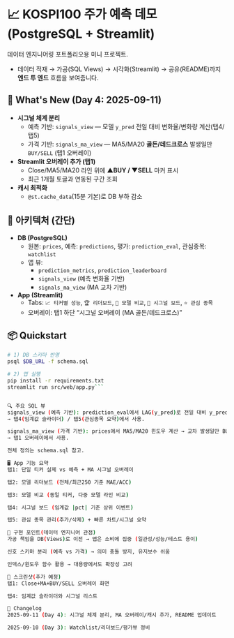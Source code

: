 # 📈 KOSPI100 주가 예측 데모 (PostgreSQL + Streamlit)

데이터 엔지니어링 포트폴리오용 미니 프로젝트.  
- 데이터 적재 → 가공(SQL Views) → 시각화(Streamlit) → 공유(README)까지 **엔드 투 엔드** 흐름을 보여줍니다.

## 🚀 What's New (Day 4: 2025-09-11)
- **시그널 체계 분리**
  - 예측 기반: `signals_view` — 모델 `y_pred` 전일 대비 변화율/변화량 계산(탭4/탭5)  
  - 가격 기반: `signals_ma_view` — MA5/MA20 **골든/데드크로스** 발생일만 `BUY/SELL` (탭1 오버레이)
- **Streamlit 오버레이 추가 (탭1)**
  - Close/MA5/MA20 라인 위에 **▲BUY / ▼SELL** 마커 표시
  - 최근 1개월 토글과 연동된 구간 조회
- **캐시 최적화**
  - `@st.cache_data`(15분 기본)로 DB 부하 감소

## 🧱 아키텍처 (간단)
- **DB (PostgreSQL)**
  - 원본: `prices`, 예측: `predictions`, 평가: `prediction_eval`, 관심종목: `watchlist`
  - 앱 뷰:
    - `prediction_metrics`, `prediction_leaderboard`
    - `signals_view` (예측 변화율 기반)  
    - `signals_ma_view` (MA 교차 기반)
- **App (Streamlit)**
  - Tabs: `📈 티커별 성능`, `🏆 리더보드`, `🔬 모델 비교`, `🚨 시그널 보드`, `⭐ 관심 종목`
  - 오버레이: 탭1 하단 “시그널 오버레이 (MA 골든/데드크로스)”

## 📦 Quickstart
```bash
# 1) DB 스키마 반영
psql $DB_URL -f schema.sql

# 2) 앱 실행
pip install -r requirements.txt
streamlit run src/web/app.py```


🔍 주요 SQL 뷰
signals_view (예측 기반): prediction_eval에서 LAG(y_pred)로 전일 대비 y_pred_pct_change, y_pred_abs_change 생성.
→ 탭4(임계값 슬라이더) / 탭5(관심종목 요약)에서 사용.

signals_ma_view (가격 기반): prices에서 MA5/MA20 윈도우 계산 → 교차 발생일만 BUY/SELL.
→ 탭1 오버레이에서 사용.

전체 정의는 schema.sql 참고.

🖥️ App 기능 요약
탭1: 단일 티커 실제 vs 예측 + MA 시그널 오버레이

탭2: 모델 리더보드 (전체/최근250 기준 MAE/ACC)

탭3: 모델 비교 (동일 티커, 다중 모델 라인 비교)

탭4: 시그널 보드 (임계값 |pct| 기준 상위 이벤트)

탭5: 관심 종목 관리(추가/삭제) + 빠른 차트/시그널 요약

🧩 구현 포인트(데이터 엔지니어 관점)
가공 책임을 DB(Views)로 이전 → 앱은 소비에 집중 (일관성/성능/테스트 용이)

신호 스키마 분리 (예측 vs 가격) → 의미 충돌 방지, 유지보수 쉬움

인덱스/윈도우 함수 활용 → 대용량에서도 확장성 고려

📸 스크린샷(추가 예정)
탭1: Close+MA+BUY/SELL 오버레이 화면

탭4: 임계값 슬라이더와 시그널 리스트

📝 Changelog
2025-09-11 (Day 4): 시그널 체계 분리, MA 오버레이/캐시 추가, README 업데이트

2025-09-10 (Day 3): Watchlist/리더보드/평가뷰 정비
